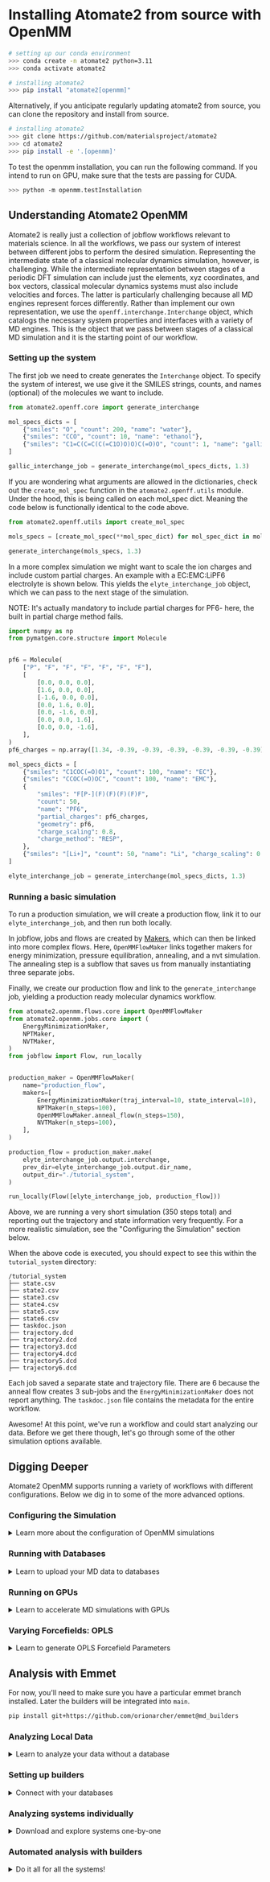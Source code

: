 # Installing Atomate2 from source with OpenMM

```bash
# setting up our conda environment
>>> conda create -n atomate2 python=3.11
>>> conda activate atomate2

# installing atomate2
>>> pip install "atomate2[openmm]"
```

Alternatively, if you anticipate regularly updating
atomate2 from source, you can clone the repository and install from source.

``` bash
# installing atomate2
>>> git clone https://github.com/materialsproject/atomate2
>>> cd atomate2
>>> pip install -e '.[openmm]'
```

To test the openmm installation, you can run the following command. If
you intend to run on GPU, make sure that the tests are passing for CUDA.

```bash
>>> python -m openmm.testInstallation
```

## Understanding Atomate2 OpenMM

Atomate2 is really just a collection of jobflow workflows relevant to
materials science. In all the workflows, we pass our system of interest
between different jobs to perform the desired simulation. Representing the
intermediate state of a classical molecular dynamics simulation, however,
is challenging. While the intermediate representation between stages of
a periodic DFT simulation can include just the elements, xyz coordinates,
and box vectors, classical molecular dynamics systems must also include
velocities and forces. The latter is particularly challenging because
all MD engines represent forces differently. Rather than implement our
own representation, we use the `openff.interchange.Interchange` object,
which catalogs the necessary system properties and interfaces with a
variety of MD engines. This is the object that we pass between stages of
a classical MD simulation and it is the starting point of our workflow.

### Setting up the system

The first job we need to create generates the `Interchange` object.
To specify the system of interest, we use give it the SMILES strings,
counts, and names (optional) of the molecules we want to include.

```python
from atomate2.openff.core import generate_interchange

mol_specs_dicts = [
    {"smiles": "O", "count": 200, "name": "water"},
    {"smiles": "CCO", "count": 10, "name": "ethanol"},
    {"smiles": "C1=C(C=C(C(=C1O)O)O)C(=O)O", "count": 1, "name": "gallic_acid"},
]

gallic_interchange_job = generate_interchange(mol_specs_dicts, 1.3)
```

If you are wondering what arguments are allowed in the dictionaries, check
out the `create_mol_spec` function in the `atomate2.openff.utils`
module. Under the hood, this is being called on each mol_spec dict.
Meaning the code below is functionally identical to the code above.

```python
from atomate2.openff.utils import create_mol_spec

mols_specs = [create_mol_spec(**mol_spec_dict) for mol_spec_dict in mol_specs_dicts]

generate_interchange(mols_specs, 1.3)
```

In a more complex simulation we might want to scale the ion charges
and include custom partial charges. An example with a EC:EMC:LiPF6
electrolyte is shown below. This yields the `elyte_interchange_job`
object, which we can pass to the next stage of the simulation.

NOTE: It's actually mandatory to include partial charges
for PF6- here, the built in partial charge method fails.

```python
import numpy as np
from pymatgen.core.structure import Molecule


pf6 = Molecule(
    ["P", "F", "F", "F", "F", "F", "F"],
    [
        [0.0, 0.0, 0.0],
        [1.6, 0.0, 0.0],
        [-1.6, 0.0, 0.0],
        [0.0, 1.6, 0.0],
        [0.0, -1.6, 0.0],
        [0.0, 0.0, 1.6],
        [0.0, 0.0, -1.6],
    ],
)
pf6_charges = np.array([1.34, -0.39, -0.39, -0.39, -0.39, -0.39, -0.39])

mol_specs_dicts = [
    {"smiles": "C1COC(=O)O1", "count": 100, "name": "EC"},
    {"smiles": "CCOC(=O)OC", "count": 100, "name": "EMC"},
    {
        "smiles": "F[P-](F)(F)(F)(F)F",
        "count": 50,
        "name": "PF6",
        "partial_charges": pf6_charges,
        "geometry": pf6,
        "charge_scaling": 0.8,
        "charge_method": "RESP",
    },
    {"smiles": "[Li+]", "count": 50, "name": "Li", "charge_scaling": 0.8},
]

elyte_interchange_job = generate_interchange(mol_specs_dicts, 1.3)
```

### Running a basic simulation

To run a production simulation, we will create a production flow,
link it to our `elyte_interchange_job`, and then run both locally.

In jobflow, jobs and flows are created by
[Makers](https://materialsproject.github.io/jobflow/tutorials/6-makers.html),
which can then be linked into more complex flows. Here, `OpenMMFlowMaker` links
together makers for energy minimization, pressure equilibration, annealing,
and a nvt simulation. The annealing step is a subflow that saves us from manually
instantiating three separate jobs.

Finally, we create our production flow and link to the `generate_interchange` job,
yielding a production ready molecular dynamics workflow.

```python
from atomate2.openmm.flows.core import OpenMMFlowMaker
from atomate2.openmm.jobs.core import (
    EnergyMinimizationMaker,
    NPTMaker,
    NVTMaker,
)
from jobflow import Flow, run_locally


production_maker = OpenMMFlowMaker(
    name="production_flow",
    makers=[
        EnergyMinimizationMaker(traj_interval=10, state_interval=10),
        NPTMaker(n_steps=100),
        OpenMMFlowMaker.anneal_flow(n_steps=150),
        NVTMaker(n_steps=100),
    ],
)

production_flow = production_maker.make(
    elyte_interchange_job.output.interchange,
    prev_dir=elyte_interchange_job.output.dir_name,
    output_dir="./tutorial_system",
)

run_locally(Flow([elyte_interchange_job, production_flow]))
```

Above, we are running a very short simulation (350 steps total) and reporting out
the trajectory and state information very frequently. For a more realistic
simulation, see the "Configuring the Simulation" section below.

When the above code is executed, you should expect to see this within the
`tutorial_system` directory:

```
/tutorial_system
├── state.csv
├── state2.csv
├── state3.csv
├── state4.csv
├── state5.csv
├── state6.csv
├── taskdoc.json
├── trajectory.dcd
├── trajectory2.dcd
├── trajectory3.dcd
├── trajectory4.dcd
├── trajectory5.dcd
├── trajectory6.dcd
```

Each job saved a separate state and trajectory file. There are 6 because
the anneal flow creates 3 sub-jobs and the `EnergyMinimizationMaker`
does not report anything. The `taskdoc.json` file contains the metadata
for the entire workflow.

Awesome! At this point, we've run a workflow and could start analyzing
our data. Before we get there though, let's go through some of the
other simulation options available.

## Digging Deeper

Atomate2 OpenMM supports running a variety of workflows with different
configurations. Below we dig in to some of the more advanced options.

### Configuring the Simulation

<details>
<summary>Learn more about the configuration of OpenMM simulations</summary>

All OpenMM jobs, i.e. anything in `atomate2.openmm.jobs`, inherits
from the `BaseOpenMMMaker` class. `BaseOpenMMMaker` is highly configurable, you
can change the timestep, temperature, reporting frequencies, output types, and
a range of other properties. See the docstring for the full list of options.

Note that when instantiating the `OpenMMFlowMaker` above, we only set the
`traj_interval` and `state_interval` once, inside `EnergyMinimizationMaker`.
This is a key feature: all makers will inherit attributes from the previous
maker if they are not explicitly reset. This allows you to set the timestep
once and have it apply to all stages of the simulation. The value inheritance
is as follows: 1) any explicitly set value, 2) the value from the previous
maker, 3) the default value (as shown below).

```python
from atomate2.openmm.jobs.base import OPENMM_MAKER_DEFAULTS

print(OPENMM_MAKER_DEFAULTS)
```

```py
{
    "step_size": 0.001,
    "temperature": 298,
    "friction_coefficient": 1,
    "platform_name": "CPU",
    "platform_properties": {},
    "state_interval": 1000,
    "state_file_name": "state",
    "traj_interval": 10000,
    "wrap_traj": False,
    "report_velocities": False,
    "traj_file_name": "trajectory",
    "traj_file_type": "dcd",
    "embed_traj": False,
}
```

Perhaps we want to embed the trajectory in the taskdoc, so that it
can be saved to the database, but only for our final run so we don't
waste space. AND we also want to add some tags, so we can identify
the simulation in our database more easily. Finally, we want to run
for much longer, more appropriate for a real production workflow.

```python
production_maker = OpenMMFlowMaker(
    name="production_flow",
    tags=["tutorial_production_flow"],
    makers=[
        EnergyMinimizationMaker(traj_interval=0),
        NPTMaker(n_steps=1000000),
        OpenMMFlowMaker.anneal_flow(n_steps=1500000),
        NVTMaker(n_steps=5000000, traj_interval=10000, embed_traj=True),
    ],
)

production_flow = production_maker.make(
    elyte_interchange_job.output.interchange,
    prev_dir=elyte_interchange_job.output.dir_name,
    output_dir="./tutorial_system",
)

run_locally(Flow([elyte_interchange_job, production_flow]))
```

</details>

### Running with Databases

<details>
<summary>Learn to upload your MD data to databases</summary>

Before trying this, you should have a basic understanding of JobFlow
and [Stores](https://materialsproject.github.io/jobflow/stores.html).

To log OpenMM results to a database, you'll need to set up both a MongoStore,
for taskdocs, and blob storage, for trajectories. Here, I'll show you the
correct jobflow.yaml file to use the MongoDB storage and MinIO S3 storage
provided by NERSC. To get this up, you'll need to contact NERSC to get accounts
on their MongoDB and MinIO services. Then you can follow the instructions in
the [Stores](https://materialsproject.github.io/jobflow/stores.html) tutorial
to link jobflow to your databases. Your `jobflow.yaml` should look like this:

```yaml
JOB_STORE:
  docs_store:
    type: MongoStore
    database: DATABASE
    collection_name: atomate2_docs # suggested
    host: mongodb05.nersc.gov
    port: 27017
    username: USERNAME
    password: PASSWORD

  additional_stores:
      data:
          type: S3Store
          index:
              type: MongoStore
              database: DATABASE
              collection_name: atomate2_blobs_index # suggested
              host: mongodb05.nersc.gov
              port: 27017
              username: USERNAME
              password: PASSWORD
              key: blob_uuid
          bucket: oac
          s3_profile: oac
          s3_resource_kwargs:
              verify: false
          endpoint_url: https://next-gen-minio.materialsproject.org/
          key: blob_uuid
```

NOTE: This can work with any MongoDB and S3 storage, not just NERSC's.

As shown in the production example above, you'll need to set the `embed_traj`
property to `True` in any makers where you want to save the trajectory to
the database. Otherwise, the trajectory will only be saved locally.

Rather than use `jobflow.yaml`, you could also create the stores in
Python and pass the stores to the `run_locally` function. This is a bit
more code, so usually the prior method is preferred.

```python
from jobflow import run_locally, JobStore
from maggma.stores import MongoStore, S3Store

mongo_info = {
    "username": "USERNAME",
    "password": "PASSWORD",
    "database": "DATABASE",
    "host": "mongodb05.nersc.gov",
}

md_doc_store = MongoStore(**mongo_info, collection_name="atomate2_docs")

md_blob_index = MongoStore(
    **mongo_info,
    collection_name="atomate2_blobs_index",
    key="blob_uuid",
)

md_blob_store = S3Store(
    index=md_blob_index,
    bucket="BUCKET",
    s3_profile="PROFILE",
    endpoint_url="https://next-gen-minio.materialsproject.org",
    key="blob_uuid",
)

# run our previous flow with the new stores
run_locally(
    Flow([elyte_interchange_job, production_flow]),
    store=JobStore(md_doc_store, additional_stores={"data": md_blob_store}),
    ensure_success=True,
)
```

</details>

### Running on GPUs

<details>
<summary>Learn to accelerate MD simulations with GPUs</summary>

Running on a GPU is nearly as simple as running on a CPU. The only difference
is that you need to specify the `platform_properties` argument in the
`EnergyMinimizationMaker` with the `DeviceIndex` of the GPU you want to use.

```python
production_maker = OpenMMFlowMaker(
    name="test_production",
    makers=[
        EnergyMinimizationMaker(
            platform_name="CUDA",
            platform_properties={"DeviceIndex": "0"},
        ),
        NPTMaker(),
        OpenMMFlowMaker.anneal_flow(),
        NVTMaker(),
    ],
)
```

Some systems (notably perlmutter) have multiple GPUs available on a
single node. To fully leverage the compute, you'll need to distribute
4 simulations across the 4 GPUs. A simple way to do this is with MPI.

First you'll need to install mpi4py.

```bash
>>> conda install mpi4py
```

Then you can modify and run the following script to distribute the work across the GPUs.

```python
# other imports

from mpi4py import MPI

comm = MPI.COMM_WORLD
rank = comm.Get_rank()

list_of_mol_spec_lists = []
# logic to add four mol_spec_lists to list_of_mol_spec_lists


flows = []
for i in range(4):
    device_index = i
    mol_specs = list_of_mol_spec_lists[i]

    setup = generate_interchange(mol_specs, 1.0)

    production_maker = OpenMMFlowMaker(
        name="test_production",
        makers=[
            EnergyMinimizationMaker(
                platform_name="CUDA",
                platform_properties={"DeviceIndex": str(device_index)},
            ),
            NPTMaker(),
            OpenMMFlowMaker.anneal_flow(),
            NVTMaker(),
        ],
    )

    production_flow = production_maker.make(
        setup.output.interchange,
        prev_dir=setup.output.dir_name,
        output_dir=f"/pscratch/sd/o/oac/openmm_runs/{i}",
    )
    flows.append(Flow([setup, production_flow]))

# this script will run four times, each with a different rank, thus distributing the work across the four GPUs.
run_locally(flows[rank], ensure_success=True)
```

</details>

### Varying Forcefields: OPLS

<details>
<summary>Learn to generate OPLS Forcefield Parameters</summary>

The OpenFF Force Fields provide a powerful starting point to simulate a variety of organic materials using general forcefields like [Parsley](https://doi.org/10.1021/acs.jctc.1c00571) and [Sage](https://pubs.acs.org/doi/10.1021/acs.jctc.3c00039). Just as the is done through the OpenFF Toolkit and Interchange machinery, one can automate force field generation for custom force fields. For instance, LigParGen is an automatic OPLS-AA parameter generator for small organic molecules with both a [online server](https://traken.chem.yale.edu/ligpargen/) and open-source [repository](https://traken.chem.yale.edu/ligpargen/). You will see that for any custom parameter generation tool, one can create a container environment as a wrapper to plug into the workflow described up until now.

To do so, you will use the `generate_opls_xml(...)` function in `atomate2/openmm/utils`. This function runs a subprocess to call an image of the LigParGen repository (and all of its respective dependencies). Thus, this requires a local installation of [Docker](https://docs.docker.com/get-started/get-docker/) (otherwise, `download_opls_xml` can be run via the LigParGen website server instead). Once you have docker installed locally, `generate_opls_xml(...)` can be unlocked in three steps:

#### 1. Create a Private LigParGen Image

You will need to install [BOSS](https://zarbi.chem.yale.edu/software.html)--once you receive the email, follow the instructions, LICENSE guidelines, and save the `boss` directory in the same directory as the following `Dockerfile`:

```bash
FROM ubuntu:20.04

LABEL org.opencontainers.image.version="20.04"
LABEL org.opencontainers.image.ref.name="ubuntu"

ARG LAUNCHPAD_BUILD_ARCH
ARG RELEASE

RUN dpkg --add-architecture i386 && \
    apt-get update && \
    apt-get install -y \
        libc6:i386 \
        libncurses5:i386 \
        libstdc++6:i386 \
        zlib1g:i386 \
        gcc-multilib \
        g++-multilib \
        binutils \
        git \
        curl \
        libxrender1 \
        csh && \
    apt-get clean

RUN curl -L -O https://repo.anaconda.com/miniconda/Miniconda3-latest-Linux-x86_64.sh && \
    bash Miniconda3-latest-Linux-x86_64.sh -b -p /opt/conda && \
    rm Miniconda3-latest-Linux-x86_64.sh && \
    /opt/conda/bin/conda init

RUN /opt/conda/bin/conda create -n ligpargen -y python=3.7 && \
    /opt/conda/bin/conda install -n ligpargen -y -c rdkit rdkit && \
    /opt/conda/bin/conda install -n ligpargen -y -c conda-forge openbabel

ENV PATH="/opt/conda/envs/ligpargen/bin:/opt/conda/bin:/usr/local/sbin:/usr/local/bin:/usr/sbin:/usr/bin:/sbin:/bin"

RUN git clone https://github.com/Isra3l/ligpargen.git /opt/ligpargen && \
    cd /opt/ligpargen && \
    /opt/conda/envs/ligpargen/bin/pip install -e .

COPY ./boss /opt/BOSSdir

RUN chmod +x /opt/BOSSdir/*

ENV BOSSdir="/opt/BOSSdir"

WORKDIR /opt/output

RUN echo "source activate ligpargen" > ~/.bashrc

SHELL ["/bin/bash", "-c"]

CMD ["/bin/bash"]
```

It will help to have an account either via [DockerHub](https://hub.docker.com/) or the [NERSC registry](https://registry.nersc.gov/account/sign-in?redirect_url=%2Fharbor%2Fprojects) to *privately* upload your image. Next, follow the docker commands to upload an image to your registry of choice:

```bash
docker build -t USERNAME/ligpargen .
docker login
docker push USERNAME/ligpargen
```
Note: Be sure to check that on DockerHub, the image `Visibility` is set to `Private`.

Now, you can simply pull your image to which ever HPC cluster environment you choose to proceed with,

```bash
docker pull USERNAME/ligpargen:latest
```

On NERSC, users have the option of using [Shifter](https://docs.nersc.gov/development/containers/shifter/how-to-use/) or [Podman](https://docs.nersc.gov/development/containers/podman-hpc/overview/). We recommend Podman in this case to circumvent additiona user-level permission requirements. The following Podman commands will work:

```bash
podman-hpc login docker.io
Username: USERNAME
Password:

podman-hpc pull docker.io/USERNAME/ligpargen::latest
```

#### 2. Set environment variables

Set the image name and container software (Docker, Shifter, Apptainer, etc.) to environment variables (consider adding these to your `~/.bashrc`):

```bash
export LPG_IMAGE_NAME="USERNAME/ligpargen:latest"
export CONTAINER_SOFTWARE="podman-hpc" # e.g.
```

#### 3. Run `generate_opls_xml`

A simple function call will create your desired .XML force field file (e.g., `EC.xml`):

```python
from atomate2.openmm.utils import generate_opls_xml

mols = {
    "EC": {
        "smiles": "C1COC(=O)O1",
        "charge": "0",  # default_value=0
        "checkopt": 3,  # default_value=3
        "charge_method": "CM1A",  # default_value="CM1A"
    },
}
generate_opls_xml(mols)
```

Functionally, this is equivalent to running the following LigParGen command:

```bash
ligpargen -n EC -p EC -r EC -c 0 -o 3 -cgen CM1A -s C1COC(=O)O1
```

Now, just like before, you can create an `Interchange` object. Be sure to include `opls` as a tag so the correct [geometric combination rules](https://traken.chem.yale.edu/ligpargen/openMM_tutorial.html) for OPLS force fields are invoked, 

```python 
elyte_interchange_job = generate_openmm_interchange(mol_specs_dicts, ff_xmls=["EC.xml"], tags=["opls"])
```

See that this general process can work transferably for *any* parameter generation software given you (1) create an image, (2) set the image name as an environment variable, and (3) minimally modify `generate_opls_xml(...)` to your own requirements. In future work, we'll improve this black-box type functionality to support wider parameter generation methods.

</details>

## Analysis with Emmet

For now, you'll need to make sure you have a particular emmet branch installed.
Later the builders will be integrated into `main`.

<!-- TODO get emmet@md_builders merged -->
```bash
pip install git+https://github.com/orionarcher/emmet@md_builders
```

### Analyzing Local Data

<details>
<summary>Learn to analyze your data without a database</summary>

Emmet will give us a solid head start on analyzing our data even without touching
a database. Below, we use emmet to create a [MDAnalysis Universe](https://docs.mdanalysis.org/stable/documentation_pages/core/universe.html#module-MDAnalysis.core.universe)
and a [SolvationAnalysis Solute](https://solvation-analysis.readthedocs.io/en/latest/api/solute.html).
From here, we can do all sorts of very cool analysis, but that's beyond the
scope of this tutorial. Consult the tutorials in SolvationAnalysis and MDAnalysis
for more information.

```python
from atomate2.openff.core import ClassicalMDTaskDocument
from emmet.builders.classical_md.utils import create_universe, create_solute
from openff.interchange import Interchange

ec_emc_taskdoc = ClassicalMDTaskDocument.parse_file("tutorial_system/taskdoc.json")
interchange = Interchange.parse_raw(ec_emc_taskdoc.interchange)
mol_specs = ec_emc_taskdoc.mol_specs

u = create_universe(
    interchange,
    mol_specs,
    str("tutorial_system/trajectory5.dcd"),
    traj_format="DCD",
)

solute = create_solute(u, solute_name="Li", networking_solvents=["PF6"])
```

</details>

### Setting up builders

<details>
<summary>Connect with your databases</summary>

If you followed the instructions above to set up a database, you can
use the `ElectrolyteBuilder` to perform the same analysis as above.

First, we'll need to create the stores where are data is located,
these should match the stores you used when running your flow.

```python
from maggma.stores import MongoStore, S3Store

mongo_info = {
    "username": "USERNAME",
    "password": "PASSWORD",
    "database": "DATABASE",
    "host": "mongodb05.nersc.gov",
}
s3_info = {
    "bucket": "BUCKET",
    "s3_profile": "PROFILE",
    "endpoint_url": "https://next-gen-minio.materialsproject.org",
}

md_docs = MongoStore(**mongo_info, collection_name="atomate2_docs")
md_blob_index = MongoStore(
    **mongo_info,
    collection_name="atomate2_blobs_index",
    key="blob_uuid",
)
md_blob_store = S3Store(
    **s3_info,
    index=md_blob_index,
    key="blob_uuid",
)
```

Now we create our Emmet builder and connect to it. We
will include a query that will only select jobs with
the tag "tutorial_production_flow" that we used earlier.

```python
from emmet.builders.classical_md.openmm.core import ElectrolyteBuilder

builder = ElectrolyteBuilder(
    md_docs, md_blob_store, query={"output.tags": "tutorial_production_flow"}
)
builder.connect()
```

<details>
<summary>Here are some more convenient queries.</summary>

Here are some more convenient queries we could use!

```python
# query jobs from a specific day
april_16 = {"completed_at": {"$regex": "^2024-04-16"}}
may = {"completed_at": {"$regex": "^2024-05"}}


# query a particular set of jobs
job_uuids = [
    "3d7b4db4-85e5-48a5-9585-07b37910720f",
    "4202b18f-f156-4705-8ca6-ac2a08093174",
    "187d9466-c359-4013-9e25-8b4ece6e3ecf",
]
my_specific_jobs = {"uuid": {"$in": job_uuids}}
```

</details>

</details>

### Analyzing systems individually

<details>

<summary>Download and explore systems one-by-one</summary>

To analyze a specific system, you'll need the uuid of the taskdoc you want to
analyze. We can find the uuids of all the taskdocs in our builder by
retrieving the items and extracting the uuids.

```python
items = builder.get_items()
uuids = [item["uuid"] for item in items]
```

This, however, can quickly get confusing once you have many jobs.
At this point, I would highly recommend starting to use an application that
makes it easier to view and navigate MongoDB databases. I recommend
[Studio3T](https://robomongo.org/) or [DataGrip](https://www.jetbrains.com/datagrip/).

Now we again use our builder to create a `Universe` and `Solute`. This time
`instatiate_universe` downloads the trajectory, saves it locally, and uses
it to create a `Universe`.

```python
# a query that will grab
tutorial_query = {"tags": "tutorial_production_flow"}

u = builder.instantiate_universe(uuid, "directory/to/store/trajectory")

solute = create_solute(
    u,
    solute_name="Li",
    networking_solvents=["PF6"],
    fallback_radius=3,
)
```

</details>

### Automated analysis with builders

<details>
<summary>Do it all for all the systems!</summary>

Finally, we'll put the H in high-throughput molecular dynamics. Below,
we create Stores to hold our `SolvationDocs` and `CalculationDocs` and
execute the builder on all of our jobs!

Later, there will also be `TransportDocs`, `EquilibrationDocs` and more.
Aggregating most of what you might want to know about an MD simulation.

```python
solvation_docs = MongoStore(**mongo_info, collection_name="solvation_docs")
calculation_docs = MongoStore(**mongo_info, collection_name="calculation_docs")
builder = ElectrolyteBuilder(md_docs, md_blob_store, solvation_docs, calculation_docs)

builder.connect()
items = builder.get_items()
processed_docs = builder.process_items(items)
builder.update_targets(processed_docs)
```

</details>
